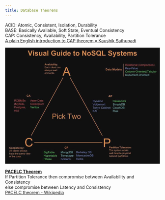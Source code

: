 ```yaml
---
title: Database Theorems
---
```


ACID: Atomic, Consistent, Isolation, Durability  
BASE: Basically Available, Soft State, Eventual Consistency  
CAP: Consistency, Availability, Partition Tolerance  
[A plain English introduction to CAP theorem « Kaushik Sathupadi](http://ksat.me/a-plain-english-introduction-to-cap-theorem)

![CAP Theorem|500](../../Cloud%20Service%20Providers/AWS/images/cap_theorem.jpg)

**<u>PACELC Theorem</u>**  
If Partition Tolerance then compromise between Availability and Consistency  
else compromise between Latency and Consistency  
[PACELC theorem - Wikipedia](https://en.wikipedia.org/wiki/PACELC_theorem)